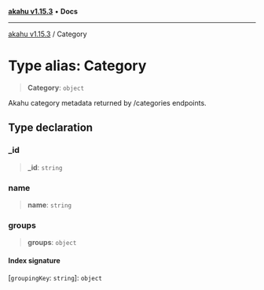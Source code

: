 [**akahu v1.15.3**](../README.md) • **Docs**

***

[akahu v1.15.3](../README.md) / Category

# Type alias: Category

> **Category**: `object`

Akahu category metadata returned by /categories endpoints.

## Type declaration

### \_id

> **\_id**: `string`

### name

> **name**: `string`

### groups

> **groups**: `object`

#### Index signature

 \[`groupingKey`: `string`\]: `object`
